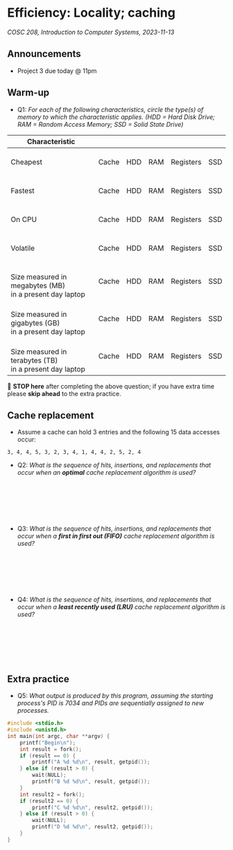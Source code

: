 # Efficiency: Locality; caching
_COSC 208, Introduction to Computer Systems, 2023-11-13_

## Announcements
* Project 3 due today @ 11pm

## Warm-up

* Q1: _For each of the following characteristics, circle the type(s) of memory to which the characteristic applies. (HDD = Hard Disk Drive; RAM = Random Access Memory; SSD = Solid State Drive)_

| Characteristic | | | | | |
|-----|-|-|-|-|-|
| <br/>Cheapest<br/><br/> | Cache | HDD | RAM | Registers | SSD |
| <br/>Fastest<br/><br/> | Cache | HDD | RAM | Registers | SSD |
| <br/>On CPU<br/><br/> | Cache | HDD | RAM | Registers | SSD |
| <br/>Volatile<br/><br/> | Cache | HDD | RAM | Registers | SSD |
| <br/>Size measured in megabytes (MB)<br/>in a present day laptop | Cache | HDD | RAM | Registers | SSD |
| <br/>Size measured in gigabytes (GB)<br/>in a present day laptop | Cache | HDD | RAM | Registers | SSD |
| <br/>Size measured in terabytes (TB)<br/>in a present day laptop | Cache | HDD | RAM | Registers | SSD |

🛑 **STOP here** after completing the above question; if you have extra time please **skip ahead** to the extra practice.

<div style="page-break-after:always;"></div>

## Cache replacement

* Assume a cache can hold 3 entries and the following 15 data accesses occur: 
```
3, 4, 4, 5, 3, 2, 3, 4, 1, 4, 4, 2, 5, 2, 4
```

* Q2: _What is the sequence of hits, insertions, and replacements that occur when an **optimal** cache replacement algorithm is used?_

<p style="height:6em;"></p>

* Q3: _What is the sequence of hits, insertions, and replacements that occur when a **first in first out (FIFO)** cache replacement algorithm is used?_

<p style="height:6em;"></p>

* Q4: _What is the sequence of hits, insertions, and replacements that occur when a **least recently used (LRU)** cache replacement algorithm is used?_

<p style="height:6em;"></p>

## Extra practice

* Q5: _What output is produced by this program, assuming the starting process's PID is 7034 and PIDs are sequentially assigned to new processes._


```c
#include <stdio.h>
#include <unistd.h>
int main(int argc, char **argv) {
    printf("Begin\n");
    int result = fork();
    if (result == 0) {
        printf("A %d %d\n", result, getpid());
    } else if (result > 0) {
        wait(NULL);
        printf("B %d %d\n", result, getpid());
    }
    int result2 = fork();
    if (result2 == 0) {
        printf("C %d %d\n", result2, getpid());
    } else if (result > 0) {
        wait(NULL);
        printf("D %d %d\n", result2, getpid());
    }
}
```

<p style="height:6em;"></p>
